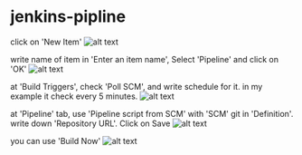 # jenkins-pipline

click on 'New Item'
![alt text](https://raw.githubusercontent.com/sinamoghaddas/jenkins-pipline/master/docs/1-new-item.png)

write name of item in 'Enter an item name', Select 'Pipeline' and click on 'OK'
![alt text](https://raw.githubusercontent.com/sinamoghaddas/jenkins-pipline/master/docs/2-select-type.png)

at 'Build Triggers', check 'Poll SCM', and write schedule for it.
in my example it check every 5 minutes.
![alt text](https://raw.githubusercontent.com/sinamoghaddas/jenkins-pipline/master/docs/3-config-build-triggers-schedule.png)

at 'Pipeline' tab, use 'Pipeline script from SCM' with 'SCM' git in 'Definition'.
write down 'Repository URL'. Click on Save
![alt text](https://raw.githubusercontent.com/sinamoghaddas/jenkins-pipline/master/docs/4-config-pipeline-with-git.png)

you can use 'Build Now'
![alt text](https://raw.githubusercontent.com/sinamoghaddas/jenkins-pipline/master/docs/5-build-now-1.png)


